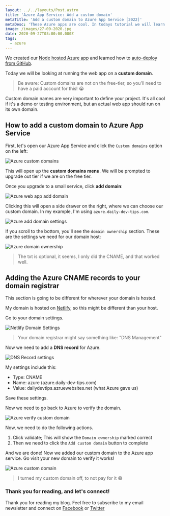 ```yaml
---
layout: ../../layouts/Post.astro
title: 'Azure App Service: Add a custom domain'
metaTitle: 'Add a custom domain to Azure App Service [2022]'
metaDesc: 'These Azure apps are cool. In todays tutorial we will learn how to link them to a custom domain.'
image: /images/27-09-2020.jpg
date: 2020-09-27T03:00:00.000Z
tags:
  - azure
---
```


We created our [Node hosted Azure app](https://daily-dev-tips.com/posts/deploying-a-node-app-to-azure/) and learned how to [auto-deploy from GitHub](https://daily-dev-tips.com/posts/github-automated-deployments-to-azure/).

Today we will be looking at running the web app on a **custom domain**.

> Be aware: Custom domains are not on the free-tier, so you'll need to have a paid account for this! 😭

Custom domain names are very important to define your project. It's all cool if it's a demo or testing environment, but an actual web app should run on its own domain.

## How to add a custom domain to Azure App Service

First, let's open our Azure App Service and click the `Custom domains` option on the left:

![Azure custom domains](https://cdn.hashnode.com/res/hashnode/image/upload/v1600774467881/fRlVE4hHG.png)

This will open up the **custom domains menu**. We will be prompted to upgrade out tier if we are on the free tier.

Once you upgrade to a small service, click **add domain**:

![Azure web app add domain](https://cdn.hashnode.com/res/hashnode/image/upload/v1600774551060/YzTj5du7h.png)

Clicking this will open a side drawer on the right, where we can choose our custom domain. In my example, I'm using `azure.daily-dev-tips.com`.

![Azure add domain settings](https://cdn.hashnode.com/res/hashnode/image/upload/v1600774604700/eoQkWhSmw.png)

If you scroll to the bottom, you'll see the `domain ownership` section. These are the settings we need for our domain host:

![Azure domain ownership](https://cdn.hashnode.com/res/hashnode/image/upload/v1600774647449/a-mcbMnqU.png)

> The txt is optional, it seems, I only did the CNAME, and that worked well.

## Adding the Azure CNAME records to your domain registrar

This section is going to be different for wherever your domain is hosted.

My domain is hosted on [Netlify](https://netlify.com/), so this might be different than your host.

Go to your domain settings.

![Netlify Domain Settings](https://cdn.hashnode.com/res/hashnode/image/upload/v1600774739619/NNdbN8vcI.png)

> Your domain registrar might say something like: "DNS Management"

Now we need to add a **DNS record** for Azure.

![DNS Record settings](https://cdn.hashnode.com/res/hashnode/image/upload/v1600774801547/fBNbwNiqK.png)

My settings include this:

- Type: CNAME
- Name: azure (azure.daily-dev-tips.com)
- Value: dailydevtips.azruewebsites.net (what Azure gave us)

Save these settings.

Now we need to go back to Azure to verify the domain.

![Azure verify custom domain](https://cdn.hashnode.com/res/hashnode/image/upload/v1600774872520/Zf5Vn1yYE.png)

Now, we need to do the following actions.

1. Click validate; This will show the `Domain ownership` marked correct
2. Then we need to click the `Add custom domain` button to complete

And we are done! Now we added our custom domain to the Azure app service. Go visit your new domain to verify it works!

![Azure custom domain](https://cdn.hashnode.com/res/hashnode/image/upload/v1600774962178/BgGwGhqMl.png)

> I turned my custom domain off, to not pay for it 😅

### Thank you for reading, and let's connect!

Thank you for reading my blog. Feel free to subscribe to my email newsletter and connect on [Facebook](https://www.facebook.com/DailyDevTipsBlog) or [Twitter](https://twitter.com/DailyDevTips1)
